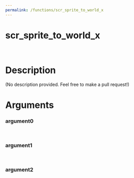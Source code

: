 ```yaml
---
permalink: /functions/scr_sprite_to_world_x
---
```

# scr_sprite_to_world_x  
&nbsp;  
# Description  
(No description provided. Feel free to make a pull request!) 
&nbsp;  
# Arguments
### argument0

&nbsp;    
### argument1

&nbsp;    
### argument2

&nbsp;    


